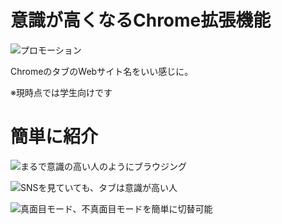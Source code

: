 # 意識が高くなるChrome拡張機能
![プロモーション](https://user-images.githubusercontent.com/75155258/126740734-465cc96e-a0b1-43b1-afd8-129e332e7f6d.png)


ChromeのタブのWebサイト名をいい感じに。

※現時点では学生向けです

# 簡単に紹介
![まるで意識の高い人のようにブラウジング](https://user-images.githubusercontent.com/75155258/126740637-7dc6f617-64f3-4306-85ce-c842d3334fec.png)

![SNSを見ていても、タブは意識が高い人](https://user-images.githubusercontent.com/75155258/126740641-94e63b43-0cc4-4295-ac60-b3fefa9a9b60.png)

![真面目モード、不真面目モードを簡単に切替可能](https://user-images.githubusercontent.com/75155258/126740646-c0d1ebc1-1b8d-4664-93be-aeb8c2adc2e0.png)

